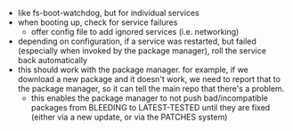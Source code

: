 - like fs-boot-watchdog, but for individual services
- when booting up, check for service failures
	- offer config file to add ignored services (i.e. networking)
- depending on configuration, if a service was restarted, but failed (especially when invoked by the package manager), roll the service back automatically
- this should work with the package manager.  for example, if we download a new package and it doesn't work, we need to report that to the package manager, so it can tell the main repo that there's a problem.
	- this enables the package manager to not push bad/incompatible packages from BLEEDING to LATEST-TESTED until they are fixed (either via a new update, or via the PATCHES system)